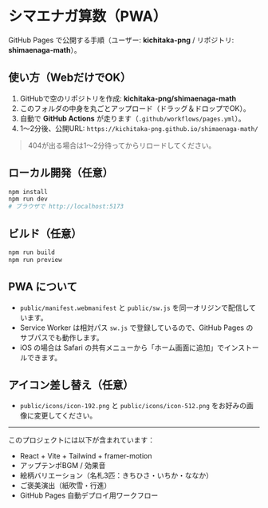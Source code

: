 # シマエナガ算数（PWA）

GitHub Pages で公開する手順（ユーザー: **kichitaka-png** / リポジトリ: **shimaenaga-math**）。

## 使い方（WebだけでOK）
1. GitHubで空のリポジトリを作成: **kichitaka-png/shimaenaga-math**
2. このフォルダの中身を丸ごとアップロード（ドラッグ＆ドロップでOK）。
3. 自動で **GitHub Actions** が走ります（`.github/workflows/pages.yml`）。
4. 1〜2分後、公開URL: `https://kichitaka-png.github.io/shimaenaga-math/`

> 404が出る場合は1〜2分待ってからリロードしてください。

## ローカル開発（任意）
```bash
npm install
npm run dev
# ブラウザで http://localhost:5173
```

## ビルド（任意）
```bash
npm run build
npm run preview
```

## PWA について
- `public/manifest.webmanifest` と `public/sw.js` を同一オリジンで配信しています。
- Service Worker は相対パス `sw.js` で登録しているので、GitHub Pages のサブパスでも動作します。
- iOS の場合は Safari の共有メニューから「ホーム画面に追加」でインストールできます。

## アイコン差し替え（任意）
- `public/icons/icon-192.png` と `public/icons/icon-512.png` をお好みの画像に変更してください。

---

このプロジェクトには以下が含まれています：
- React + Vite + Tailwind + framer-motion
- アップテンポBGM / 効果音
- 絵柄バリエーション（名札3匹：きちひさ・いちか・ななか）
- ご褒美演出（紙吹雪・行進）
- GitHub Pages 自動デプロイ用ワークフロー
